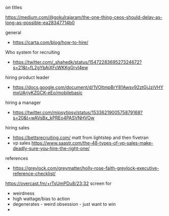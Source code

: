 on titles

https://medium.com/@gokulrajaram/the-one-thing-ceos-should-delay-as-long-as-possible-ea28347714b0

general
- https://carta.com/blog/how-to-hire/




Who system for recruiting 
- https://twitter.com/_shahedk/status/1547228369527324672?s=21&t=fL2gYbAiXFcWKKgGrvI4ew

hiring product leader
- https://docs.google.com/document/d/1VOltmpBrY81Awsv92ztGjJziVHYmxUArjyKZGCK-eEo/mobilebasic


hiring a manager
- https://twitter.com/mipsytipsy/status/1533621900575879168?s=20&t=wAVsBx_kPREo4PASVNHVOw


hiring sales
- https://bettsrecruiting.com/ matt from lightstep and then fivetran
- vp sales https://www.saastr.com/the-48-types-of-vp-sales-make-deadly-sure-you-hire-the-right-one/


references 
- https://greylock.com/greymatter/holly-rose-faith-greylock-executive-reference-checklist/



https://overcast.fm/+rTsUmPDu8/23:32
screen for
- weirdness
- high wattage/bias to action
- degenerates - weird obsession - just want to win
- 